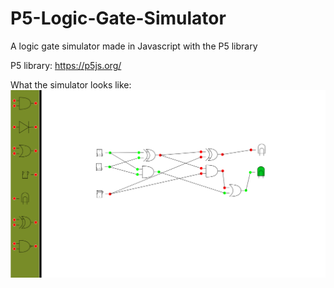 # P5-Logic-Gate-Simulator
A logic gate simulator made in Javascript with the P5 library

P5 library: https://p5js.org/

What the simulator looks like:
![alt text](https://github.com/Nickoetje/P5-Logic-Gate-Simulator/blob/master/images/example.png?raw=true)
